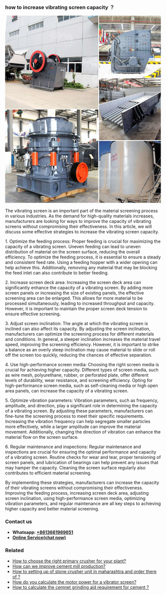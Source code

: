 <h3>how to increase vibrating screen capacity ？</h3><img src='1701746125.jpg' alt=''><p>The vibrating screen is an important part of the material screening process in various industries. As the demand for high-quality materials increases, manufacturers are looking for ways to improve the capacity of vibrating screens without compromising their effectiveness. In this article, we will discuss some effective strategies to increase the vibrating screen capacity.</p><p>1. Optimize the feeding process: Proper feeding is crucial for maximizing the capacity of a vibrating screen. Uneven feeding can lead to uneven distribution of material on the screen surface, reducing the overall efficiency. To optimize the feeding process, it is essential to ensure a steady and consistent feed rate. Using a feeding hopper with a wider opening can help achieve this. Additionally, removing any material that may be blocking the feed inlet can also contribute to better feeding.</p><p>2. Increase screen deck area: Increasing the screen deck area can significantly enhance the capacity of a vibrating screen. By adding more screen panels or increasing the size of existing panels, the effective screening area can be enlarged. This allows for more material to be processed simultaneously, leading to increased throughput and capacity. However, it is important to maintain the proper screen deck tension to ensure effective screening.</p><p>3. Adjust screen inclination: The angle at which the vibrating screen is inclined can also affect its capacity. By adjusting the screen inclination, manufacturers can optimize the screening process for different materials and conditions. In general, a steeper inclination increases the material travel speed, improving the screening efficiency. However, it is important to strike a balance as an overly steep inclination may cause material to slide or roll off the screen too quickly, reducing the chances of effective separation.</p><p>4. Use high-performance screen media: Choosing the right screen media is crucial for achieving higher capacity. Different types of screen media, such as wire mesh, polyurethane, rubber, or perforated plate, offer different levels of durability, wear resistance, and screening efficiency. Opting for high-performance screen media, such as self-cleaning media or high open area panels, can increase the capacity of a vibrating screen.</p><p>5. Optimize vibration parameters: Vibration parameters, such as frequency, amplitude, and direction, play a significant role in determining the capacity of a vibrating screen. By adjusting these parameters, manufacturers can fine-tune the screening process to meet their specific requirements. Increasing the vibration frequency can help segregate smaller particles more effectively, while a larger amplitude can improve the material movement. Additionally, changing the direction of vibration can enhance the material flow on the screen surface.</p><p>6. Regular maintenance and inspections: Regular maintenance and inspections are crucial for ensuring the optimal performance and capacity of a vibrating screen. Routine checks for wear and tear, proper tensioning of screen panels, and lubrication of bearings can help prevent any issues that may hamper the capacity. Cleaning the screen surface regularly also contributes to efficient material screening.</p><p>By implementing these strategies, manufacturers can increase the capacity of their vibrating screens without compromising their effectiveness. Improving the feeding process, increasing screen deck area, adjusting screen inclination, using high-performance screen media, optimizing vibration parameters, and regular maintenance are all key steps to achieving higher capacity and better material screening.</p><h3>Contact us</h3><ul><li><strong>Whatsapp:&nbsp;<a href="https://wa.me/8613661969651">+8613661969651</a></strong></li><li><a href="https://swt.shibang-china.com/?git&amp;zhl&amp;how to increase vibrating screen capacity ？"><strong>Online Service(chat now)</strong></a></li></ul><h3>Related</h3><ul><li><a href='How to choose the right primary crusher for your plant.md'>How to choose the right primary crusher for your plant?</a></li><li><a href='How can we improve cement mill production.md'>How can we improve cement mill production?</a></li><li><a href='How to setting up of stone crusher unit in maharashtra and order there of .md'>How to setting up of stone crusher unit in maharashtra and order there of ?</a></li><li><a href='How do you calculate the motor power for a vibrator screen.md'>How do you calculate the motor power for a vibrator screen?</a></li><li><a href='How to calculate the cemnet grinding aid requirement for cement .md'>How to calculate the cemnet grinding aid requirement for cement ?</a></li></ul>